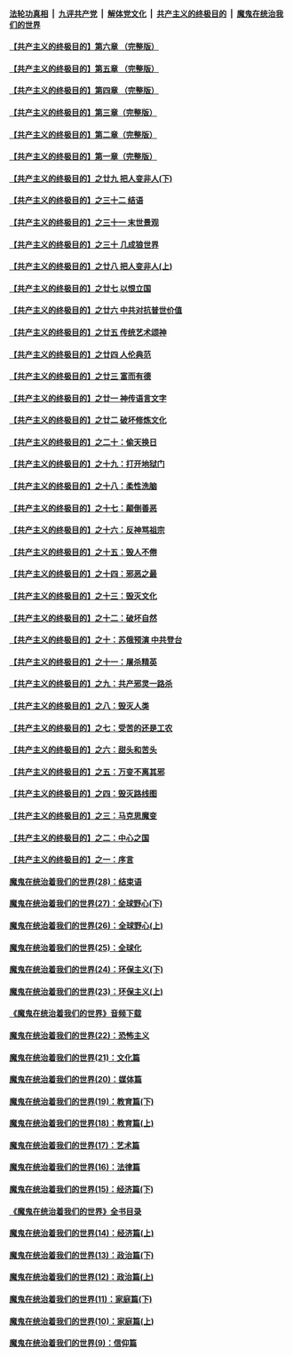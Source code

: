 ####  [法轮功真相](../../../../basic/blob/master/README.md?t=10310326) &nbsp;|&nbsp; [九评共产党](../../../../9ping.md/blob/master/README.md?t=10310326) &nbsp;|&nbsp; [解体党文化](../../../../jtdwh.md/blob/master/README.md?t=10310326)  &nbsp;|&nbsp; [共产主义的终极目的](../../../../gczydzjmd.md/blob/master/README.md?t=10310326) &nbsp;|&nbsp; [魔鬼在统治我们的世界](../../../../mgztzwmdsj.md/blob/master/README.md?t=10310326) 

#### [【共产主义的终极目的】第六章 （完整版）](../pages/nsc422/n11428913.md?t=10310326) 

#### [【共产主义的终极目的】第五章 （完整版）](../pages/nsc422/n11428912.md?t=10310326) 

#### [【共产主义的终极目的】第四章 （完整版）](../pages/nsc422/n11428907.md?t=10310326) 

#### [【共产主义的终极目的】第三章（完整版）](../pages/nsc422/n11428848.md?t=10310326) 

#### [【共产主义的终极目的】第二章（完整版）](../pages/nsc422/n11428831.md?t=10310326) 

#### [【共产主义的终极目的】第一章（完整版）](../pages/nsc422/n11417651.md?t=10310326) 

#### [【共产主义的终极目的】之廿九 把人变非人(下)](../pages/nsc422/n11344140.md?t=10310326) 

#### [【共产主义的终极目的】之三十二 结语](../pages/nsc422/n11360535.md?t=10310326) 

#### [【共产主义的终极目的】之三十一 末世景观](../pages/nsc422/n11351129.md?t=10310326) 

#### [【共产主义的终极目的】之三十 几成狼世界](../pages/nsc422/n11348280.md?t=10310326) 

#### [【共产主义的终极目的】之廿八 把人变非人(上)](../pages/nsc422/n11340492.md?t=10310326) 

#### [【共产主义的终极目的】之廿七 以恨立国](../pages/nsc422/n11336944.md?t=10310326) 

#### [【共产主义的终极目的】之廿六 中共对抗普世价值](../pages/nsc422/n11324785.md?t=10310326) 

#### [【共产主义的终极目的】之廿五 传统艺术颂神](../pages/nsc422/n11296396.md?t=10310326) 

#### [【共产主义的终极目的】之廿四 人伦典范](../pages/nsc422/n11296397.md?t=10310326) 

#### [【共产主义的终极目的】之廿三 富而有德](../pages/nsc422/n11283598.md?t=10310326) 

#### [【共产主义的终极目的】之廿一 神传语言文字](../pages/nsc422/n11263265.md?t=10310326) 

#### [【共产主义的终极目的】之廿二 破坏修炼文化](../pages/nsc422/n11245728.md?t=10310326) 

#### [【共产主义的终极目的】之二十：偷天换日](../pages/nsc422/n11238846.md?t=10310326) 

#### [【共产主义的终极目的】之十九：打开地狱门](../pages/nsc422/n11206376.md?t=10310326) 

#### [【共产主义的终极目的】之十八：柔性洗脑](../pages/nsc422/n11199994.md?t=10310326) 

#### [【共产主义的终极目的】之十七：颠倒善恶](../pages/nsc422/n11179782.md?t=10310326) 

#### [【共产主义的终极目的】之十六：反神骂祖宗](../pages/nsc422/n11166798.md?t=10310326) 

#### [【共产主义的终极目的】之十五：毁人不倦](../pages/nsc422/n11166792.md?t=10310326) 

#### [【共产主义的终极目的】之十四：邪恶之最](../pages/nsc422/n11150249.md?t=10310326) 

#### [【共产主义的终极目的】之十三：毁灭文化](../pages/nsc422/n11135227.md?t=10310326) 

#### [【共产主义的终极目的】之十二：破坏自然](../pages/nsc422/n11135214.md?t=10310326) 

#### [【共产主义的终极目的】之十：苏俄预演 中共登台](../pages/nsc422/n11118424.md?t=10310326) 

#### [【共产主义的终极目的】之十一：屠杀精英](../pages/nsc422/n11118442.md?t=10310326) 

#### [【共产主义的终极目的】之九：共产邪灵一路杀](../pages/nsc422/n11114139.md?t=10310326) 

#### [【共产主义的终极目的】之八：毁灭人类](../pages/nsc422/n11108503.md?t=10310326) 

#### [【共产主义的终极目的】之七：受苦的还是工农](../pages/nsc422/n11101809.md?t=10310326) 

#### [【共产主义的终极目的】之六：甜头和苦头](../pages/nsc422/n11096971.md?t=10310326) 

#### [【共产主义的终极目的】之五：万变不离其邪](../pages/nsc422/n11091285.md?t=10310326) 

#### [【共产主义的终极目的】之四：毁灭路线图](../pages/nsc422/n11086284.md?t=10310326) 

#### [【共产主义的终极目的】之三：马克思魔变](../pages/nsc422/n11061941.md?t=10310326) 

#### [【共产主义的终极目的】之二：中心之国](../pages/nsc422/n11047728.md?t=10310326) 

#### [【共产主义的终极目的】之一：序言](../pages/nsc422/n11086077.md?t=10310326) 

#### [魔鬼在统治着我们的世界(28)：结束语](../pages/nsc422/n10936246.md?t=10310326) 

#### [魔鬼在统治着我们的世界(27)：全球野心(下)](../pages/nsc422/n10928319.md?t=10310326) 

#### [魔鬼在统治着我们的世界(26)：全球野心(上)](../pages/nsc422/n10900318.md?t=10310326) 

#### [魔鬼在统治着我们的世界(25)：全球化](../pages/nsc422/n10788205.md?t=10310326) 

#### [魔鬼在统治着我们的世界(24)：环保主义(下)](../pages/nsc422/n10695307.md?t=10310326) 

#### [魔鬼在统治着我们的世界(23)：环保主义(上)](../pages/nsc422/n10688613.md?t=10310326) 

#### [《魔鬼在统治着我们的世界》音频下载](../pages/nsc422/n10635553.md?t=10310326) 

#### [魔鬼在统治着我们的世界(22)：恐怖主义](../pages/nsc422/n10614727.md?t=10310326) 

#### [魔鬼在统治着我们的世界(21)：文化篇](../pages/nsc422/n10597706.md?t=10310326) 

#### [魔鬼在统治着我们的世界(20)：媒体篇](../pages/nsc422/n10586579.md?t=10310326) 

#### [魔鬼在统治着我们的世界(19)：教育篇(下)](../pages/nsc422/n10564808.md?t=10310326) 

#### [魔鬼在统治着我们的世界(18)：教育篇(上)](../pages/nsc422/n10526970.md?t=10310326) 

#### [魔鬼在统治着我们的世界(17)：艺术篇](../pages/nsc422/n10499093.md?t=10310326) 

#### [魔鬼在统治着我们的世界(16)：法律篇](../pages/nsc422/n10485969.md?t=10310326) 

#### [魔鬼在统治着我们的世界(15)：经济篇(下)](../pages/nsc422/n10469975.md?t=10310326) 

#### [《魔鬼在统治着我们的世界》全书目录](../pages/nsc422/n10464261.md?t=10310326) 

#### [魔鬼在统治着我们的世界(14)：经济篇(上)](../pages/nsc422/n10457370.md?t=10310326) 

#### [魔鬼在统治着我们的世界(13)：政治篇(下)](../pages/nsc422/n10448270.md?t=10310326) 

#### [魔鬼在统治着我们的世界(12)：政治篇(上)](../pages/nsc422/n10444576.md?t=10310326) 

#### [魔鬼在统治着我们的世界(11)：家庭篇(下)](../pages/nsc422/n10440961.md?t=10310326) 

#### [魔鬼在统治着我们的世界(10)：家庭篇(上)](../pages/nsc422/n10435448.md?t=10310326) 

#### [魔鬼在统治着我们的世界(9)：信仰篇](../pages/nsc422/n10432159.md?t=10310326) 

